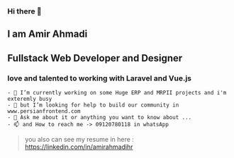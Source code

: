 ### Hi there 👋
## I am Amir Ahmadi

## Fullstack Web Developer and Designer 
### love and talented to working with Laravel and Vue.js

```
- 🔭 I’m currently working on some Huge ERP and MRPII projects and i'm exteremly busy
- 🤔 but I’m looking for help to build our community in www.persianfrontend.com
- 💬 Ask me about it or anything you want to know about ...
- 📫 and How to reach me -> 09120780118 in whatsApp
```

> you also can see my resume in here : 
> https://linkedin.com/in/amirahmadihr
<!--
**amirahmadihr/amirahmadihr** is a ✨ _special_ ✨ repository because its `README.md` (this file) appears on your GitHub profile.

Here are some ideas to get you started:

- 🔭 I’m currently working on ...
- 🌱 I’m currently learning ...
- 👯 I’m looking to collaborate on ...
- 🤔 I’m looking for help with ...
- 💬 Ask me about ...
- 📫 How to reach me: ...
- 😄 Pronouns: ...
- ⚡ Fun fact: ...
-->
